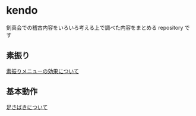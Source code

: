 # kendo
剣真会での稽古内容をいろいろ考える上で調べた内容をまとめる repository です

## 素振り
[素振りメニューの効果について](suburi.md)

## 基本動作
[足さばきについて](basic_motion/ashisabaki.md)
